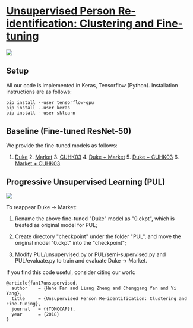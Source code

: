 # [Unsupervised Person Re-identification: Clustering and Fine-tuning](https://arxiv.org/pdf/1705.10444.pdf)
![](https://github.com/hehefan/Unsupervised-Person-Re-identification-Clustering-and-Fine-tuning/blob/master/images/framework.jpg)

## Setup
All our code is implemented in Keras, Tensorflow (Python). Installation instructions are as follows:
```
pip install --user tensorflow-gpu
pip install --user keras
pip install --user sklearn
```
## Baseline (Fine-tuned ResNet-50)
We provide the fine-tuned models as follows:
1. [Duke](https://drive.google.com/uc?export=download&id=0B7NctsDC2gmLSVlGY01XTDd6LUk) 2. [Market](https://drive.google.com/uc?export=download&id=0B7NctsDC2gmLellBSmptRUFlWkU) 3. [CUHK03](https://drive.google.com/uc?export=download&id=0B7NctsDC2gmLbEZua2RHczBtSWc) 4. [Duke + Market](https://drive.google.com/uc?export=download&id=0B7NctsDC2gmLQlI3eV9XWXRwZ2M) 5. [Duke + CUHK03](https://drive.google.com/uc?export=download&id=0B7NctsDC2gmLdXlJRWxwNUUySlU) 6. [Market + CUHK03](https://drive.google.com/uc?export=download&id=0B7NctsDC2gmLc0NHd2tvdVUxNDQ)

## Progressive Unsupervised Learning (PUL)
![](https://github.com/hehefan/Unsupervised-Person-Re-identification-Clustering-and-Fine-tuning/blob/master/images/demo.jpg)

To reappear Duke -> Market:

1. Rename the above fine-tuned "Duke" model as "0.ckpt", which is treated as original model for PUL;

2. Create directory "checkpoint" under the folder "PUL", and move the original model "0.ckpt" into the "checkpoint";

3. Modify PUL/unsupervised.py or PUL/semi-supervised.py and PUL/evaluate.py to train and evaluate Duke -> Market.

If you find this code useful, consider citing our work:
```
@article{fan17unsupervised,
  author    = {Hehe Fan and Liang Zheng and Chenggang Yan and Yi Yang},
  title     = {Unsupervised Person Re-identification: Clustering and Fine-tuning},
  journal   = {{TOMCCAP}},
  year      = {2018}
}
```
